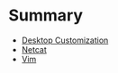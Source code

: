 # Summary

- [Desktop Customization](./desktop-customization.md)
- [Netcat](./netcat.md)
- [Vim](./vim.md)

